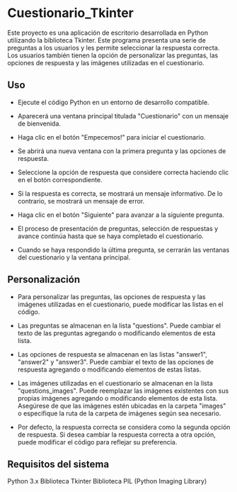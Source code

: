 # Cuestionario_Tkinter
Este proyecto es una aplicación de escritorio desarrollada en Python utilizando la biblioteca Tkinter. Este programa presenta una serie de preguntas a los usuarios y les permite seleccionar la respuesta correcta. Los usuarios también tienen la opción de personalizar las preguntas, las opciones de respuesta y las imágenes utilizadas en el cuestionario.

## Uso
- Ejecute el código Python en un entorno de desarrollo compatible.

- Aparecerá una ventana principal titulada "Cuestionario" con un mensaje de bienvenida.

- Haga clic en el botón "Empecemos!" para iniciar el cuestionario.

- Se abrirá una nueva ventana con la primera pregunta y las opciones de respuesta.

- Seleccione la opción de respuesta que considere correcta haciendo clic en el botón correspondiente.

- Si la respuesta es correcta, se mostrará un mensaje informativo. De lo contrario, se mostrará un mensaje de error.

- Haga clic en el botón "Siguiente" para avanzar a la siguiente pregunta.

- El proceso de presentación de preguntas, selección de respuestas y avance continúa hasta que se haya completado el cuestionario.

- Cuando se haya respondido la última pregunta, se cerrarán las ventanas del cuestionario y la ventana principal.

## Personalización
- Para personalizar las preguntas, las opciones de respuesta y las imágenes utilizadas en el cuestionario, puede modificar las listas en el código.

- Las preguntas se almacenan en la lista "questions". Puede cambiar el texto de las preguntas agregando o modificando elementos de esta lista.

- Las opciones de respuesta se almacenan en las listas "answer1", "answer2" y "answer3". Puede cambiar el texto de las opciones de respuesta agregando o modificando elementos de estas listas.

- Las imágenes utilizadas en el cuestionario se almacenan en la lista "questions_images". Puede reemplazar las imágenes existentes con sus propias imágenes agregando o modificando elementos de esta lista. Asegúrese de que las imágenes estén ubicadas en la carpeta "images" o especifique la ruta de la carpeta de imágenes según sea necesario.

- Por defecto, la respuesta correcta se considera como la segunda opción de respuesta. Si desea cambiar la respuesta correcta a otra opción, puede modificar el código para reflejar su preferencia.

## Requisitos del sistema
Python 3.x
Biblioteca Tkinter
Biblioteca PIL (Python Imaging Library)
